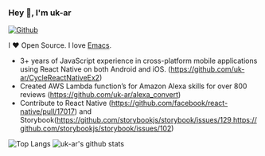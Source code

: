 ### Hey 👋, I'm uk-ar

[![Github](https://img.shields.io/github/followers/uk-ar?label=Follow&style=social)](https://github.com/uk-ar)

I ❤ Open Source. I love [Emacs](https://www.gnu.org/software/emacs/).

*  3+ years of JavaScript experience in cross-platform mobile applications using React Native on both Android and iOS. (https://github.com/uk-ar/CycleReactNativeEx2)
* Created AWS Lambda function’s for Amazon Alexa skills for over 800 reviews (https://github.com/uk-ar/alexa_convert)
* Contribute to React Native (https://github.com/facebook/react-native/pull/17017) and Storybook(https://github.com/storybookjs/storybook/issues/129,https://github.com/storybookjs/storybook/issues/102)

![Top Langs](https://github-readme-stats.vercel.app/api/top-langs/?username=uk-ar&hide=html)
![uk-ar's github stats](https://github-readme-stats.vercel.app/api?username=uk-ar&show_icons=true&count_private=true&line_height=40)
